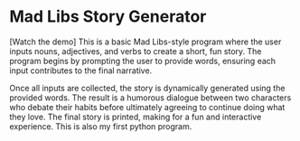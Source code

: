 # Mad Libs Story Generator
[Watch the demo]
This is a basic Mad Libs-style program where the user inputs nouns, adjectives, and verbs to create a short, fun story. The program begins by prompting the user to provide words, ensuring each input contributes to the final narrative.

Once all inputs are collected, the story is dynamically generated using the provided words. The result is a humorous dialogue between two characters who debate their habits before ultimately agreeing to continue doing what they love. The final story is printed, making for a fun and interactive experience.
This is also my first python program.







